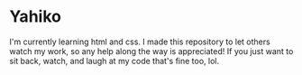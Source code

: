 # Yahiko
I'm currently learning html and css. I made this repository to let others watch my work, so any help along the way is appreciated! If you just want to sit back, watch, and laugh at my code that's fine too, lol.
